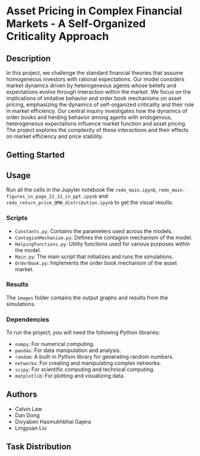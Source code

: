 # Asset Pricing in Complex Financial Markets - A Self-Organized Criticality Approach

## Description

In this project, we challenge the standard financial theories that assume homogeneous investors with rational expectations. Our model considers market dynamics driven by heterogeneous agents whose beliefs and expectations evolve through interaction within the market. We focus on the implications of imitative behavior and order book mechanisms on asset pricing, emphasizing the dynamics of self-organized criticality and their role in market efficiency. Our central inquiry investigates how the dynamics of order books and herding behavior among agents with endogenous, heterogeneous expectations influence market function and asset pricing. The project explores the complexity of these interactions and their effects on market efficiency and price stability.

## Getting Started

## Usage
Run all the cells in the Jupyter notebook file `redo_main.ipynb`, `redo_main-figures_in_page_21_12_in_ppt.ipynb` and `redo_return_price_QMW_distribution.ipynb` to get the visual results.

### Scripts

- `Constants.py`: Contains the parameters used across the models.
- `ContagionMechanism.py`: Defines the contagion mechanism of the model.
- `HelpingFunctions.py`: Utility functions used for various purposes within the model.
- `Main.py`: The main script that initializes and runs the simulations.
- `OrderBook.py`: Implements the order book mechanism of the asset market.

### Results

The `images` folder contains the output graphs and results from the simulations.

### Dependencies

To run the project, you will need the following Python libraries:

- `numpy`: For numerical computing.
- `pandas`: For data manipulation and analysis.
- `random`: A built-in Python library for generating random numbers.
- `networkx`: For creating and manipulating complex networks.
- `scipy`: For scientific computing and technical computing.
- `matplotlib`: For plotting and visualizing data.

## Authors
- Calvin Law
- Dan Dong
- Divyaben Hasmukhbhai Gajera
- Lingyuan Liu

## Task Distribution



